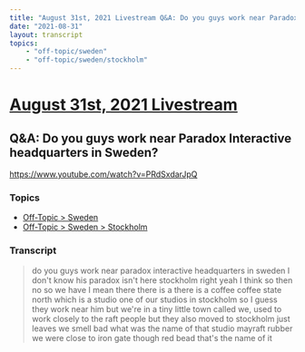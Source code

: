 ```yaml
---
title: "August 31st, 2021 Livestream Q&A: Do you guys work near Paradox Interactive headquarters in Sweden?"
date: "2021-08-31"
layout: transcript
topics:
    - "off-topic/sweden"
    - "off-topic/sweden/stockholm"
---
```

# [August 31st, 2021 Livestream](../2021-08-31.md)
## Q&A: Do you guys work near Paradox Interactive headquarters in Sweden?
https://www.youtube.com/watch?v=PRdSxdarJpQ

### Topics
* [Off-Topic > Sweden](../topics/off-topic/sweden.md)
* [Off-Topic > Sweden > Stockholm](../topics/off-topic/sweden/stockholm.md)

### Transcript

> do you guys work near paradox interactive headquarters in sweden I don't know his paradox isn't here stockholm right yeah I think so then no so we have I mean there there is a there is a coffee coffee state north which is a studio one of our studios in stockholm so I guess they work near him but we're in a tiny little town called we, used to work closely to the raft people but they also moved to stockholm just leaves we smell bad what was the name of that studio mayraft rubber we were close to iron gate though red bead that's the name of it

